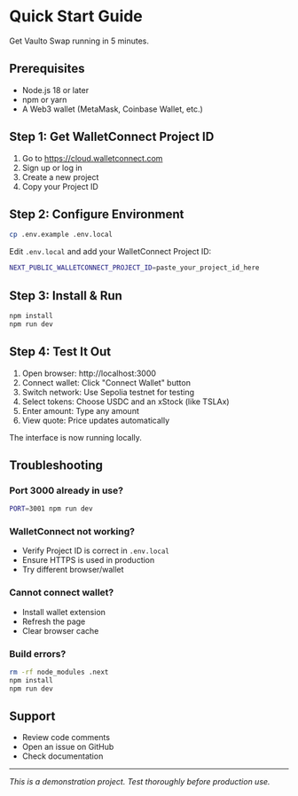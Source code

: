 # Quick Start Guide

Get Vaulto Swap running in 5 minutes.

## Prerequisites

- Node.js 18 or later
- npm or yarn
- A Web3 wallet (MetaMask, Coinbase Wallet, etc.)

## Step 1: Get WalletConnect Project ID

1. Go to https://cloud.walletconnect.com
2. Sign up or log in
3. Create a new project
4. Copy your Project ID

## Step 2: Configure Environment

```bash
cp .env.example .env.local
```

Edit `.env.local` and add your WalletConnect Project ID:

```bash
NEXT_PUBLIC_WALLETCONNECT_PROJECT_ID=paste_your_project_id_here
```

## Step 3: Install & Run

```bash
npm install
npm run dev
```

## Step 4: Test It Out

1. Open browser: http://localhost:3000
2. Connect wallet: Click "Connect Wallet" button
3. Switch network: Use Sepolia testnet for testing
4. Select tokens: Choose USDC and an xStock (like TSLAx)
5. Enter amount: Type any amount
6. View quote: Price updates automatically

The interface is now running locally. 

## Troubleshooting

### Port 3000 already in use?
```bash
PORT=3001 npm run dev
```

### WalletConnect not working?
- Verify Project ID is correct in `.env.local`
- Ensure HTTPS is used in production
- Try different browser/wallet

### Cannot connect wallet?
- Install wallet extension
- Refresh the page
- Clear browser cache

### Build errors?
```bash
rm -rf node_modules .next
npm install
npm run dev
```

## Support

- Review code comments
- Open an issue on GitHub
- Check documentation

---

*This is a demonstration project. Test thoroughly before production use.*

